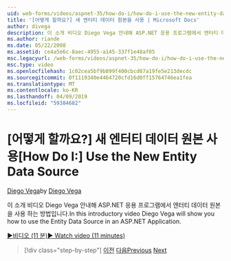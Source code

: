 ```yaml
---
uid: web-forms/videos/aspnet-35/how-do-i/how-do-i-use-the-new-entity-data-source
title: '[어떻게 할까요?] 새 엔터티 데이터 원본을 사용 | Microsoft Docs'
author: divega
description: 이 소개 비디오 Diego Vega 안내해 ASP.NET 응용 프로그램에서 엔터티 데이터 원본을 사용 하는 방법입니다.
ms.author: riande
ms.date: 05/22/2008
ms.assetid: ce4a5e6c-8aec-4955-a145-337f1e48af05
msc.legacyurl: /web-forms/videos/aspnet-35/how-do-i/how-do-i-use-the-new-entity-data-source
msc.type: video
ms.openlocfilehash: 1c02cea5bf9b899f400cbcd07a19fe5e213decdc
ms.sourcegitcommit: 0f1119340e4464720cfd16d0ff15764746ea1fea
ms.translationtype: MT
ms.contentlocale: ko-KR
ms.lasthandoff: 04/09/2019
ms.locfileid: "59384682"
---
```

# <a name="how-do-i-use-the-new-entity-data-source"></a><span data-ttu-id="b5ef6-103">[어떻게 할까요?] 새 엔터티 데이터 원본 사용</span><span class="sxs-lookup"><span data-stu-id="b5ef6-103">[How Do I:] Use the New Entity Data Source</span></span>

<span data-ttu-id="b5ef6-104">[Diego Vega](https://github.com/divega)</span><span class="sxs-lookup"><span data-stu-id="b5ef6-104">by [Diego Vega](https://github.com/divega)</span></span>

<span data-ttu-id="b5ef6-105">이 소개 비디오 Diego Vega 안내해 ASP.NET 응용 프로그램에서 엔터티 데이터 원본을 사용 하는 방법입니다.</span><span class="sxs-lookup"><span data-stu-id="b5ef6-105">In this introductory video Diego Vega will show you how to use the Entity Data Source in an ASP.NET Application.</span></span>

[<span data-ttu-id="b5ef6-106">&#9654;비디오 (11 분)</span><span class="sxs-lookup"><span data-stu-id="b5ef6-106">&#9654; Watch video (11 minutes)</span></span>](https://channel9.msdn.com/Blogs/ASP-NET-Site-Videos/how-do-i-use-the-new-entity-data-source)

> [!div class="step-by-step"]
> <span data-ttu-id="b5ef6-107">[이전](how-do-i-get-started-with-the-entity-framework.md)
> [다음](how-do-i-serialize-a-graph-with-the-entity-framework.md)</span><span class="sxs-lookup"><span data-stu-id="b5ef6-107">[Previous](how-do-i-get-started-with-the-entity-framework.md)
[Next](how-do-i-serialize-a-graph-with-the-entity-framework.md)</span></span>
